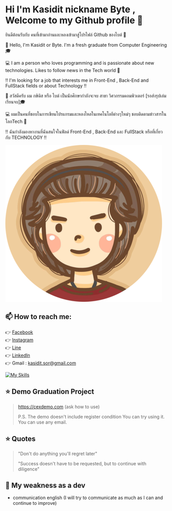 # Hi I'm Kasidit nickname Byte , Welcome to my Github profile 👾  
 ยินดีต้อนรับกับ คนที่เข้ามาอ่านและหลงเข้ามาสู่โปรไฟล์ Github ของไบต์ 👾

🙋 Hello, I'm Kasidit or Byte. I'm a fresh graduate from Computer Engineering 🎓

💻 I am a person who loves programming and is passionate about new technologies. Likes to follow news in the Tech world 👾

‼️ I'm looking for a job that interests me in Front-End , Back-End and FullStack fields or about Technology  ‼️

🙋 สวัสดีครับ ผม กษิดิส หรือ ไบต์ เป็นนักศึกษากำลังจะจบ สาขา วิศวกรรมคอมพิวเตอร์ [รอส่งรุปเล่มเรียนจบ]🎓

💻 ผมเป็นคนที่ชอบในการเขียนโปรแกรมและหลงไหลในเทคโนโลยีต่างๆใหม่ๆ ชอบติดตามข่าวสารในโลกTech 👾 

‼️ ฉันกำลังมองหางานที่ฉันสนใจในฟิลด์ Front-End , Back-End และ FullStack หรือที่เกี่ยวกับ TECHNOLOGY  ‼️  

![Byteji](./byteji.png)

## <h2>📫 How to reach me:</h2>
👉 [Facebook](https://www.facebook.com/byte.sa/)<br>
👉 [Instagram](https://www.instagram.com/byte_ks/)<br>
👉 [Line](https://linevoom.line.me/user/_dRwJqNCqwX_BJJ50mKZyd9d7QGN-n9-F4bY_CVg)<br>
👉 [LinkedIn]( https://www.linkedin.com/in/byte-ji-a5951a25a/)<br>
👉 Gmail : kasidit.sor@gmail.com <br>


[![My Skills](https://skillicons.dev/icons?i=html,css,js,vue,react,redux,laravel,kotlin,nodejs,java,c,php,bootstrap,materialui,mysql,firebase,express,pr,ps,ai,figma,xd,postman,docker)](https://skillicons.dev)

## ⭐ Demo Graduation Project 
> https://cexdemo.com  (ask how to use)
> 
>P.S. The demo doesn't include register condition  You can try using it. You can use any email.

## ⭐ Quotes 
> "Don't do anything you'll regret later"
>
> "Success doesn't have to be requested, but to continue with diligence"

## 💬 My weakness as a dev
-  communication english (I will try to communicate as much as I can and continue to improve)
<!--
**byteji/bytenaja** is a ✨ _special_ ✨ repository because its `README.md` (this file) appears on your GitHub profile.

Here are some ideas to get you started:

- 🔭 I’m currently working on ...
- 🌱 I’m currently learning ...
- 👯 I’m looking to collaborate on ...
- 🤔 I’m looking for help with ...
- 💬 Ask me about ...
- 📫 How to reach me: ...
- 😄 Pronouns: ...
- ⚡ Fun fact: ...
-->
